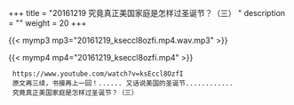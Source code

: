 +++
title = "20161219  究竟真正美国家庭是怎样过圣诞节？（三） "
description = ""
weight = 20
+++

{{< mymp3 mp3="20161219_kseccl8ozfi.mp4.wav.mp3" >}}

{{< mymp4 mp4="20161219_kseccl8ozfi.mp4" >}}

     https://www.youtube.com/watch?v=ksEccl8OzfI 
     原文再三续，书接再上一回！...... 又话说美国的圣诞节............ 
     究竟真正美国家庭是怎样过圣诞节？（三） 
